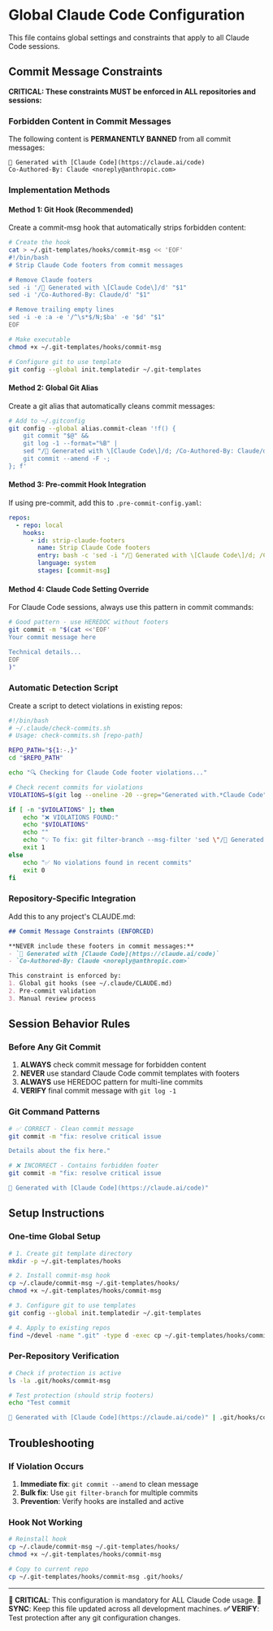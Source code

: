 # Global Claude Code Configuration

This file contains global settings and constraints that apply to all Claude Code sessions.

## Commit Message Constraints

**CRITICAL: These constraints MUST be enforced in ALL repositories and sessions:**

### Forbidden Content in Commit Messages
The following content is **PERMANENTLY BANNED** from all commit messages:

```
🤖 Generated with [Claude Code](https://claude.ai/code)
Co-Authored-By: Claude <noreply@anthropic.com>
```

### Implementation Methods

#### Method 1: Git Hook (Recommended)
Create a commit-msg hook that automatically strips forbidden content:

```bash
# Create the hook
cat > ~/.git-templates/hooks/commit-msg << 'EOF'
#!/bin/bash
# Strip Claude Code footers from commit messages

# Remove Claude footers
sed -i '/🤖 Generated with \[Claude Code\]/d' "$1"
sed -i '/Co-Authored-By: Claude/d' "$1"

# Remove trailing empty lines
sed -i -e :a -e '/^\s*$/N;$ba' -e '$d' "$1"
EOF

# Make executable
chmod +x ~/.git-templates/hooks/commit-msg

# Configure git to use template
git config --global init.templatedir ~/.git-templates
```

#### Method 2: Global Git Alias
Create a git alias that automatically cleans commit messages:

```bash
# Add to ~/.gitconfig
git config --global alias.commit-clean '!f() { 
    git commit "$@" && 
    git log -1 --format="%B" | 
    sed "/🤖 Generated with \[Claude Code\]/d; /Co-Authored-By: Claude/d" | 
    git commit --amend -F -; 
}; f'
```

#### Method 3: Pre-commit Hook Integration
If using pre-commit, add this to `.pre-commit-config.yaml`:

```yaml
repos:
  - repo: local
    hooks:
      - id: strip-claude-footers
        name: Strip Claude Code footers
        entry: bash -c 'sed -i "/🤖 Generated with \[Claude Code\]/d; /Co-Authored-By: Claude/d" "$@"'
        language: system
        stages: [commit-msg]
```

#### Method 4: Claude Code Setting Override
For Claude Code sessions, always use this pattern in commit commands:

```bash
# Good pattern - use HEREDOC without footers
git commit -m "$(cat <<'EOF'
Your commit message here

Technical details...
EOF
)"
```

### Automatic Detection Script
Create a script to detect violations in existing repos:

```bash
#!/bin/bash
# ~/.claude/check-commits.sh
# Usage: check-commits.sh [repo-path]

REPO_PATH="${1:-.}"
cd "$REPO_PATH"

echo "🔍 Checking for Claude Code footer violations..."

# Check recent commits for violations
VIOLATIONS=$(git log --oneline -20 --grep="Generated with.*Claude Code" --grep="Co-Authored-By: Claude")

if [ -n "$VIOLATIONS" ]; then
    echo "❌ VIOLATIONS FOUND:"
    echo "$VIOLATIONS"
    echo ""
    echo "💡 To fix: git filter-branch --msg-filter 'sed \"/🤖 Generated with.*Claude Code/d; /Co-Authored-By: Claude/d\"' HEAD~20..HEAD"
    exit 1
else
    echo "✅ No violations found in recent commits"
    exit 0
fi
```

### Repository-Specific Integration
Add this to any project's CLAUDE.md:

```markdown
## Commit Message Constraints (ENFORCED)

**NEVER include these footers in commit messages:**
- `🤖 Generated with [Claude Code](https://claude.ai/code)`
- `Co-Authored-By: Claude <noreply@anthropic.com>`

This constraint is enforced by:
1. Global git hooks (see ~/.claude/CLAUDE.md)
2. Pre-commit validation
3. Manual review process
```

## Session Behavior Rules

### Before Any Git Commit
1. **ALWAYS** check commit message for forbidden content
2. **NEVER** use standard Claude Code commit templates with footers
3. **ALWAYS** use HEREDOC pattern for multi-line commits
4. **VERIFY** final commit message with `git log -1`

### Git Command Patterns
```bash
# ✅ CORRECT - Clean commit message
git commit -m "fix: resolve critical issue

Details about the fix here."

# ❌ INCORRECT - Contains forbidden footer
git commit -m "fix: resolve critical issue

🤖 Generated with [Claude Code](https://claude.ai/code)"
```

## Setup Instructions

### One-time Global Setup
```bash
# 1. Create git template directory
mkdir -p ~/.git-templates/hooks

# 2. Install commit-msg hook
cp ~/.claude/commit-msg ~/.git-templates/hooks/
chmod +x ~/.git-templates/hooks/commit-msg

# 3. Configure git to use templates
git config --global init.templatedir ~/.git-templates

# 4. Apply to existing repos
find ~/devel -name ".git" -type d -exec cp ~/.git-templates/hooks/commit-msg {}/hooks/ \;
```

### Per-Repository Verification
```bash
# Check if protection is active
ls -la .git/hooks/commit-msg

# Test protection (should strip footers)
echo "Test commit

🤖 Generated with [Claude Code](https://claude.ai/code)" | .git/hooks/commit-msg /dev/stdin
```

## Troubleshooting

### If Violation Occurs
1. **Immediate fix**: `git commit --amend` to clean message
2. **Bulk fix**: Use `git filter-branch` for multiple commits  
3. **Prevention**: Verify hooks are installed and active

### Hook Not Working
```bash
# Reinstall hook
cp ~/.claude/commit-msg ~/.git-templates/hooks/
chmod +x ~/.git-templates/hooks/commit-msg

# Copy to current repo
cp ~/.git-templates/hooks/commit-msg .git/hooks/
```

---

**🚨 CRITICAL**: This configuration is mandatory for ALL Claude Code usage.
**🔄 SYNC**: Keep this file updated across all development machines.
**✅ VERIFY**: Test protection after any git configuration changes.